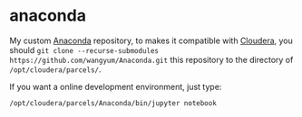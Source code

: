 # anaconda

My custom [Anaconda](https://www.continuum.io/) repository, to makes it compatible with [Cloudera](http://www.cloudera.com), you should `git clone --recurse-submodules https://github.com/wangyum/Anaconda.git` this repository to the directory of `/opt/cloudera/parcels/`.

If you want a online development environment, just type:
```
/opt/cloudera/parcels/Anaconda/bin/jupyter notebook
```
